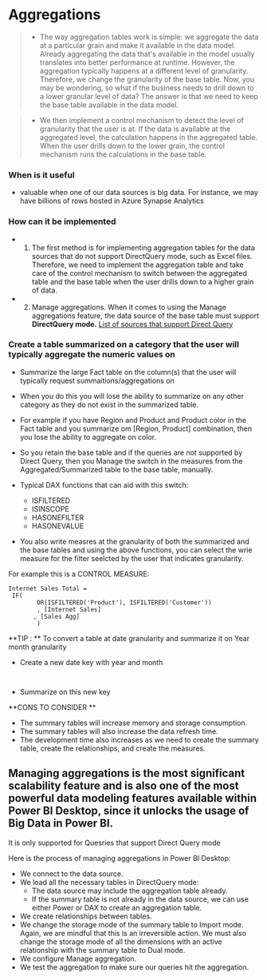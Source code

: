 # Aggregations

> - The way aggregation tables work is simple: we aggregate the data at a particular grain and make it available in the data model. Already aggregating the data that's available in the model usually translates into better performance at runtime. However, the aggregation typically happens at a different level of granularity. Therefore, we change the granularity of the base table. Now, you may be wondering, so what if the business needs to drill down to a lower granular level of data? The answer is that we need to keep the base table available in the data model. 

> - We then implement a control mechanism to detect the level of granularity that the user is at. If the data is available at the aggregated level, the calculation happens in the aggregated table. When the user drills down to the lower grain, the control mechanism runs the calculations in the base table. 

### When is it useful
- valuable when one of our data sources is big data. For instance, we may have billions of rows hosted in Azure Synapse Analytics

### How can it be implemented
- 1. The first method is for implementing aggregation tables for the data sources that do not support DirectQuery mode, such as Excel files. Therefore, we need to implement the aggregation table and take care of the control mechanism to switch between the aggregated table and the base table when the user drills down to a higher grain of data.

- 2.  Manage aggregations. When it comes to using the Manage aggregations feature, the data source of the base table must support **DirectQuery mode.**
[List of sources that support Direct Query](https://docs.microsoft.com/en-us/power-bi/connect-data/power-bi-data-sources?WT.mc_id=?WT.mc_id=DP-MVP-5003466.)

### Create a table summarized on a category that the user will typically aggregate the numeric values on
-  Summarize the large Fact table on the column(s) that the user will typically request summaitions/aggregations on
-  When you do this you will lose the ability to summarize on any other category as they do not exist in the summarized table. 
-  For example if you have Region and Product and Product color in the Fact table and you summarize om [Region, Product] combination, then you lose the ability to aggregate on color.
-  So you retain the base table and if the queries are not supported by Direct Query, then you Manage the switch in the measures from the Aggregated/Summarized table to the base table, manually.
 - Typical DAX functions that can aid with this switch:

    - ISFILTERED
    - ISINSCOPE
    - HASONEFILTER
    - HASONEVALUE
- You also write measres at the granularity of both the summarized and the base tables and using the above functions, you can select the wrie measure for the filter seelcted by the user that indicates granularity.

For example this is a CONTROL MEASURE:

```
Internet Sales Total =
 IF(
        OR(ISFILTERED('Product'), ISFILTERED('Customer'))
        , [Internet Sales]
       , [Sales Agg]
        )
```


**TIP : ** To convert a table at date granularity and summarize it on Year month granularity

- Create a new date key with year and month
```New OrderDateKey = (CONVERT(Integer, ([OrderDateKey]/100)) * 100) + 1
```

```Table.ReplaceValue(#"Removed Other Columns",each [OrderDateKey], each (Int64.From([OrderDateKey]/100) * 100) + 1,Replacer.ReplaceValue,{"OrderDateKey"})
```
- Summarize on this new key

**CONS TO CONSIDER **
- The summary tables will increase memory and storage consumption.
- The summary tables will also increase the data refresh time.
- The development time also increases as we need to create the summary table, create the relationships, and create the measures.


## Managing aggregations is the most significant scalability feature and is also one of the most powerful data modeling features available within Power BI Desktop, since it unlocks the usage of Big Data in Power BI. 

It is only supported for Quesries that support Direct Query mode

Here is the process of managing aggregations in Power BI Desktop:

- We connect to the data source.
- We load all the necessary tables in DirectQuery mode:
    - The data source may include the aggregation table already.
    - If the summary table is not already in the data source, we can use either Power or DAX to create an aggregation table.
- We create relationships between tables.
- We change the storage mode of the summary table to Import mode. Again, we are mindful that this is an irreversible action. We must also change the storage mode of all the dimensions with an active relationship with the summary table to Dual mode.
- We configure Manage aggregation.
- We test the aggregation to make sure our queries hit the aggregation.


 
 

